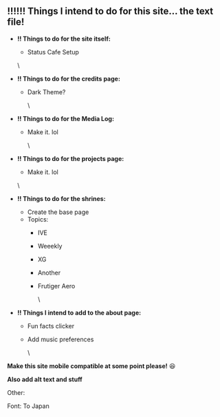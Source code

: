 ## !!!!!! Things I intend to do for this site... the text file!

* **!! Things to do for the site itself:**
  * Status Cafe Setup

  \
* **!! Things to do for the credits page:**
  * Dark Theme?

    \
* **!! Things to do for the Media Log:**
  * Make it. lol

    \
* **!! Things to do for the projects page:**
  * Make it. lol

  \
* **!! Things to do for the shrines:**
  * Create the base page
  * Topics:
    * IVE
    * Weeekly
    * XG
    * Another
    * Frutiger Aero

      \
* **!! Things I intend to add to the about page:**
  * Fun facts clicker
  * Add music preferences

    \

**Make this site mobile compatible at some point please!** :laughing:

**Also add alt text and stuff**


Other:

Font: To Japan